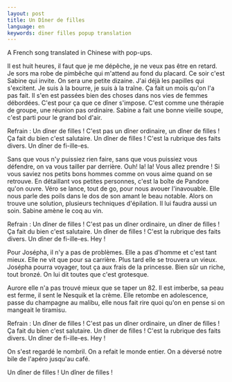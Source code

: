 ```yaml
---
layout: post
title: Un Dîner de filles
language: en
keywords: diner filles popup translation
---
```

<style>
.popup {
    position: fixed;
    border: 2;
    background-color: yellow;
    border-radius: 5px;
    margin: 2px;
}
</style>

<script src="/js/diner-de-filles.js"></script>

A French song translated in Chinese with pop-ups.

<div id="text">
Il est huit heures, il faut que je me dépêche, je ne veux pas être en retard.
Je sors ma robe de pimbêche qui m'attend au fond du placard.
Ce soir c'est Sabine qui invite. On sera une petite dizaine.
J'ai déjà les papilles qui s'excitent. Je suis à la bourre, je suis à la traîne.
Ça fait un mois qu'on l'a pas fait. Il s'en est passées bien des choses dans nos vies de femmes débordées.
C'est pour ça que ce dîner s'impose. C'est comme une thérapie de groupe, une réunion pas ordinaire.
Sabine a fait une bonne vieille soupe, c'est parti pour le grand bol d'air.

Refrain :
Un dîner de filles ! C'est pas un dîner ordinaire, un dîner de filles !
Ça fait du bien c'est salutaire. Un dîner de filles ! C'est la rubrique des faits divers.
Un dîner de fi-ille-es.

Sans que vous n'y puissiez rien faire, sans que vous puissiez vous défendre, on va vous tailler par derrière.
Ouh! la! la! Vous allez prendre !
Si vous saviez nos petits bons hommes comme on vous aime quand on se retrouve.
En détaillant vos petites personnes, c'est la boîte de Pandore qu'on ouvre.
Véro se lance, tout de go, pour nous avouer l'inavouable. Elle nous parle des poils dans le dos de son amant le beau notable.
Alors on trouve une solution, plusieurs techniques d'épilation.
Il lui faudra aussi un soin.
Sabine amène le coq au vin.

Refrain :
Un dîner de filles ! C'est pas un dîner ordinaire, un dîner de filles !
Ça fait du bien c'est salutaire. Un dîner de filles ! C'est la rubrique des faits divers.
Un dîner de fi-ille-es.
Hey !

Pour Josépha, il n'y a pas de problèmes. Elle a pas d'homme et c'est tant mieux.
Elle ne vit que pour sa carrière. Plus tard elle se trouvera un vieux.
Josépha pourra voyager, tout ça aux frais de la princesse. Bien sûr un riche, tout bronzé.
On lui dit toutes que c'est grotesque.

Aurore elle n'a pas trouvé mieux que se taper un 82. Il est imberbe, sa peau est ferme, il sent le Nesquik et la crème.
Elle retombe en adolescence, passe du champagne au malibu, elle nous fait rire quoi qu'on en pense si on mangeait le tiramisu.

Refrain :
Un dîner de filles ! C'est pas un dîner ordinaire, un dîner de filles !
Ça fait du bien c'est salutaire. Un dîner de filles ! C'est la rubrique des faits divers.
Un dîner de fi-ille-es.
Hey !

On s'est regardé le nombril. On a refait le monde entier. On a déversé notre bile de l'apéro jusqu'au café.

Un dîner de filles !
Un dîner de filles !

</div>

